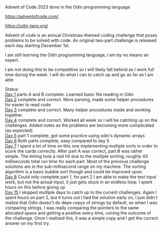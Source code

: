 Advent of Code 2023 done in the Odin programming language

https://adventofcode.com/

https://odin-lang.org/

Advent of code is an annual Christmas-themed coding challenge that poses problems to be solved with code. An original two-part challenge is released each day starting December 1st.

I am still learning the Odin programming language, I am by no means an expert.

I am not doing this to be competitive so I will likely fall behind as I work full time during the week. I will do what I can to catch up and go as far as I am able

Status: <br>
<a href="https://adventofcode.com/2023/day/1">Day 1</a> parts A and B complete. Learned basic file reading in Odin<br>
<a href="https://adventofcode.com/2023/day/2">Day 2</a> complete and correct. More parsing, made some helper procedures for easier to read code<br>
<a href="https://adventofcode.com/2023/day/3">Day 3</a> complete and correct. Many helper procedures made and working together.<br>
<a href="https://adventofcode.com/2023/day/4">Day 4</a> complete and correct. Worked all week so I will be catching up on the challenges. Added notes as the problems are becoming more complicated (as expected)<br>
<a href="https://adventofcode.com/2023/day/5">Day 5</a> part 1 complete, got some practice using odin's dynamic arrays<br>
<a href="https://adventofcode.com/2023/day/6">Day 6</a> Both parts complete, easy compared to day 5<br>
<a href="https://adventofcode.com/2023/day/7">Day 7</a> I spent a lot of time on this one implementing multiple sorts in order to score the cards correctly. After part A was correct, part B was rather simple. The timing took a real hit due to the multiple sorting, roughly 40 milliseconds total run time for each part. Most of the previous challenge solutions are in the sub-millisecond range on my machine. The sorting algorithm is a basic bubble sort though and could be improved upon.<br>
<a href="https://adventofcode.com/2023/day/8">Day 8</a> Could only complete part 1, for part 2 I am able to make the test input work, but not the actual input, it just gets stuck in an endless loop. I spent hours on this before giving up<br>
<a href="https://adventofcode.com/2023/day/15">Day 15</a> I skipped multiple days to catch up to the current challenges. Again I spent hours on part 2, but it turns out I had the solution early on, I just didn't realize that Odin doesn't do depe copys of strings by default, so when I was comparing strings, I was really comparing the pointers to the same allocated space and getting a positive every time, ruining the outcome of the challenge. Once I realized this, it was a simple copy and I got the correct answer on my first try. <br>